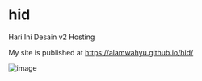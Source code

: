 # hid
Hari Ini Desain v2 Hosting

 My site is published at https://alamwahyu.github.io/hid/
 
 
 ![image](https://user-images.githubusercontent.com/52119780/108997247-f07e8d00-76d1-11eb-84ff-bed53c5da075.png)
